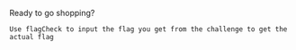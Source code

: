 Ready to go shopping?

`Use flagCheck to input the flag you get from the challenge to get the actual flag`
